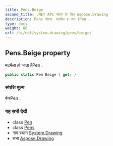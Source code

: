 ```yaml
---
title: Pens.Beige
second_title: .NET API संदर्भ के लिए Aspose.Drawing
description: Pens संपत्त. मटमैल ह जत हैPen .
type: docs
weight: 60
url: /hi/net/system.drawing/pens/beige/
---
```

## Pens.Beige property

मटमैला हो जाता हैPen .

```csharp
public static Pen Beige { get; }
```

### संपत्ति मूल्य

बेजPen .

### यह सभी देखें

* class [Pen](../../pen/)
* class [Pens](../)
* नाम स्थान [System.Drawing](../../pens/)
* सभा [Aspose.Drawing](../../../)


